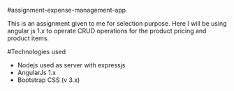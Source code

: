 #assignment-expense-management-app

This is an assignment given to me for selection purpose.
Here I will be using angular js 1.x to operate CRUD operations for the product pricing and product items.

#Technologies used

- Nodejs used as server with expressjs
- AngularJs 1.x
- Bootstrap CSS (v 3.x)

